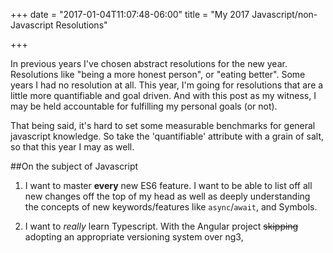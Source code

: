 +++
date = "2017-01-04T11:07:48-06:00"
title = "My 2017 Javascript/non-Javascript Resolutions"

+++

In previous years I've chosen abstract resolutions for the new year.  Resolutions like "being a more honest person", or "eating better".  Some years I had no resolution at all.  This year, I'm going for resolutions that are a little more quantifiable and goal driven.  And with this post as my witness, I may be held accountable for fulfilling my personal goals (or not).

That being said, it's hard to set some measurable benchmarks for general javascript knowledge.  So take the 'quantifiable' attribute with a grain of salt, so that this year I may as well.

##On the subject of Javascript

1. I want to master **every** new ES6 feature.  I want to be able to list off all new changes off the top of my head as well as deeply understanding the concepts of new keywords/features like `async`/`await`, and Symbols.

2. I want to _really_ learn Typescript.  With the Angular project ~~skipping~~ adopting an appropriate versioning system over ng3, 
